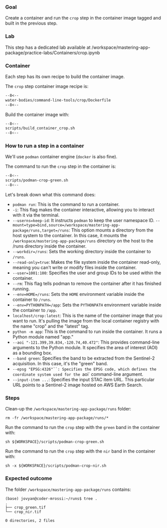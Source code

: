 ### Goal 

Create a container and run the `crop` step in the container image tagged and built in the previous step.

### Lab

This step has a dedicated lab available at /workspace/mastering-app-package/practice-labs/Containers/crop.ipynb

### Container

Each step has its own recipe to build the container image.

The `crop` step container image recipe is:

```dockerfile linenums="1" title="crop/Dockerfile"
--8<--
water-bodies/command-line-tools/crop/Dockerfile
--8<--
```

Build the container image with:

```bash linenums="1" title="terminal"
--8<--
scripts/build_container_crop.sh
--8<--
```

### How to run a step in a container

We'll use `podman` container engine (`docker` is also fine).

The command to run the `crop` step in the container is:

```bash linenums="1" hl_lines="4-5 11 15-22"
--8<--
scripts/podman-crop-green.sh
--8<--
```

Let's break down what this command does:

* `podman run`: This is the command to run a container.
* `-i`: This flag makes the container interactive, allowing you to interact with it via the terminal.
* `--userns=keep-id`: It instructs `podman` to keep the user namespace ID.
`--mount=type=bind,source=/workspace/mastering-app-package/runs,target=/runs`: This option mounts a directory from the host system to the container. In this case, it mounts the `/workspace/mastering-app-package/runs` directory on the host to the /runs directory inside the container.
* `--workdir=/runs`: Sets the working directory inside the container to `/runs`.
* `--read-only=true`: Makes the file system inside the container read-only, meaning you can't write or modify files inside the container.
* `--user=1001:100`: Specifies the user and group IDs to be used within the container.
* `--rm`: This flag tells podman to remove the container after it has finished running.
* `--env=HOME=/runs`: Sets the `HOME` environment variable inside the container to `/runs`.
* `--env=PYTHONPATH=/app`: Sets the `PYTHONPATH` environment variable inside the container to `/app`.
* `localhost/crop:latest`: This is the name of the container image that you want to run. It's pulling the image from the local container registry with the name "crop" and the "latest" tag.
* `python -m app`: This is the command to run inside the container. It runs a Python module named "app."
* `--aoi "-121.399,39.834,-120.74,40.472"`: This provides command-line arguments to the Python module. It specifies the area of interest (AOI) as a bounding box.
* `--band green`: Specifies the band to be extracted from the Sentinel-2 acquisition. In this case, it's the "green" band.
* `--epsg "EPSG:4326"``: Specifies the EPSG code, which defines the coordinate system used for the `aoi` command-line argument.
* `--input-item ...`: Specifies the input STAC item URL. This particular URL points to a Sentinel-2 image hosted on AWS Earth Search.

### Steps

Clean-up the `/workspace/mastering-app-package/runs` folder: 

```
rm -fr /workspace/mastering-app-package/runs/*
```

Run the command to run the `crop` step with the `green` band in the container with:

```
sh ${WORKSPACE}/scripts/podman-crop-green.sh
```

Run the command to run the `crop` step with the `nir` band in the container with:

```
sh -x ${WORKSPACE}/scripts/podman-crop-nir.sh
```

### Expected outcome

The folder `/workspace/mastering-app-package/runs` contains: 

```
(base) jovyan@coder-mrossi:~/runs$ tree .
.
├── crop_green.tif
└── crop_nir.tif

0 directories, 2 files
```

